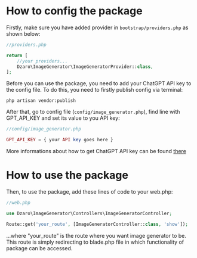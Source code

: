 # How to config the package

Firstly, make sure you have added provider in `bootstrap/providers.php` as shown below:

```php
//providers.php

return [
    //your providers...
    Dzaro\ImageGenerator\ImageGeneratorProvider::class,
];
```

Before you can use the package, you need to add your ChatGPT API key to the config file. To do this, you need to firstly publish config via terminal:

```
php artisan vendor:publish
```

After that, go to config file (`config/image_generator.php`), find line with GPT_API_KEY and set its value to you API key:
```php
//config/image_generator.php

GPT_API_KEY = { your API key goes here }
```
More informations about how to get ChatGPT API key can be found [there](https://help.openai.com/en/articles/4936850-where-do-i-find-my-openai-api-key)


# How to use the package

Then, to use the package, add these lines of code to your web.php:

```php
//web.php

use Dzaro\ImageGenerator\Controllers\ImageGeneratorController;

Route::get('your_route', [ImageGeneratorController::class, 'show']);
```

...where "your_route" is the route where you want image generator to be.<br>
This route is simply redirecting to blade.php file in which functionality of package can be accessed.